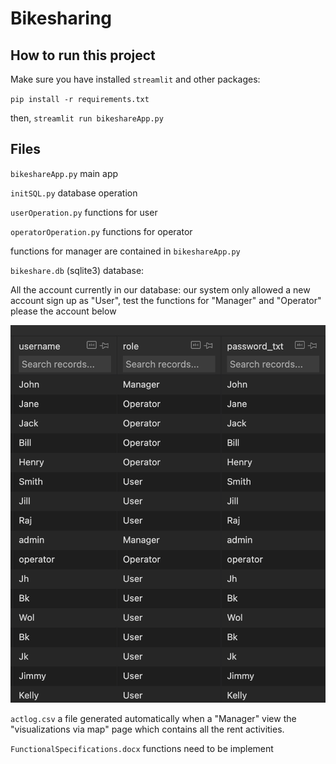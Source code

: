 # Bikesharing

## How to run this project

Make sure you have installed `streamlit` and other packages:

`pip install -r requirements.txt`

then, `streamlit run bikeshareApp.py`

## Files

 `bikeshareApp.py` main app

 `initSQL.py` database operation

 `userOperation.py` functions for user 

 `operatorOperation.py` functions for operator 

functions for manager are contained in  `bikeshareApp.py`

`bikeshare.db` (sqlite3) database:

All the account currently in our database: our system only allowed a new account sign up as "User", test the functions for "Manager" and "Operator" please the account below

![1635942596098.png](image/Readme/1635942596098.png)

`actlog.csv` a file generated automatically when a "Manager" view the "visualizations via map" page which contains all the rent activities.

`FunctionalSpecifications.docx`  functions need to be implement
